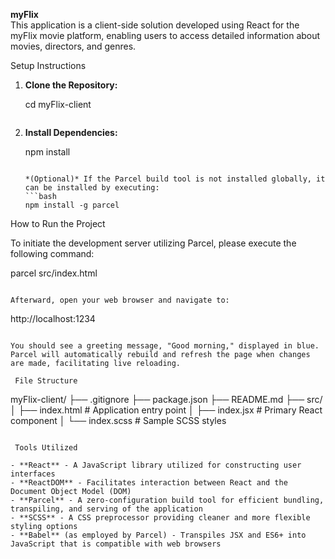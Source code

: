 **myFlix**  
This application is a client-side solution developed using React for the myFlix movie platform, enabling users to access detailed information about movies, directors, and genres.

Setup Instructions

1. **Clone the Repository:**
   
   
   cd myFlix-client
   ```

2. **Install Dependencies:**
 
   npm install
   ```

   *(Optional)* If the Parcel build tool is not installed globally, it can be installed by executing:
   ```bash
   npm install -g parcel
   ```

How to Run the Project

To initiate the development server utilizing Parcel, please execute the following command:

parcel src/index.html
```

Afterward, open your web browser and navigate to:
```
http://localhost:1234
```

You should see a greeting message, "Good morning," displayed in blue. Parcel will automatically rebuild and refresh the page when changes are made, facilitating live reloading.

 File Structure

```
myFlix-client/
├── .gitignore
├── package.json
├── README.md
├── src/
│   ├── index.html       # Application entry point
│   ├── index.jsx        # Primary React component
│   └── index.scss       # Sample SCSS styles
```

 Tools Utilized

- **React** - A JavaScript library utilized for constructing user interfaces
- **ReactDOM** - Facilitates interaction between React and the Document Object Model (DOM)
- **Parcel** - A zero-configuration build tool for efficient bundling, transpiling, and serving of the application
- **SCSS** - A CSS preprocessor providing cleaner and more flexible styling options
- **Babel** (as employed by Parcel) - Transpiles JSX and ES6+ into JavaScript that is compatible with web browsers